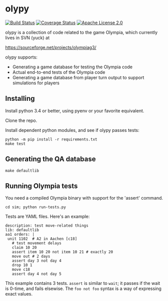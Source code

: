 # olypy

[![Build Status](https://travis-ci.org/olympiag3/olypy.svg?branch=master)](https://travis-ci.org/olympiag3/olypy) [![Coverage Status](https://coveralls.io/repos/github/olympiag3/olypy/badge.svg?branch=master)](https://coveralls.io/github/olympiag3/olypy?branch=master) [![Apache License 2.0](https://img.shields.io/github/license/olympiag3/olypy.svg)](LICENSE)

olypy is a collection of code related to the game Olympia, which
currently lives in SVN (yuck) at

https://sourceforge.net/projects/olympiag3/

olypy supports:

* Generating a game database for testing the Olympia code
* Actual end-to-end tests of the Olympia code
* Generating a game database from player turn output to support simulations for players

## Installing

Install python 3.4 or better, using pyenv or your favorite equivalent.

Clone the repo.

Install dependent python modules, and see if olypy passes tests:

```
python -m pip install -r requirements.txt
make test
```

## Generating the QA database

`make defaultlib`

## Running Olympia tests

You need a compiled Olympia binary with support for the 'assert'
command.

```
cd sim; python run-tests.py
```

Tests are YAML files. Here's an example:

```
description: test move-related things
lib: defaultlib
aa1 orders: |
 unit 1102  # A2 in Aachen [c18]
   # test movement delays
   claim 10 20
   assert item 10 20 not item 10 21 # exactly 20
   move out # 2 days
   assert day 3 not day 4
   drop 10 1
   move c18
   assert day 4 not day 5
```

This example contains 3 tests. `assert` is similar to `wait`; it
passes if the wait is 0-time, and fails elsewise. The `foo not foo` syntax
is a way of expressing exact values.
